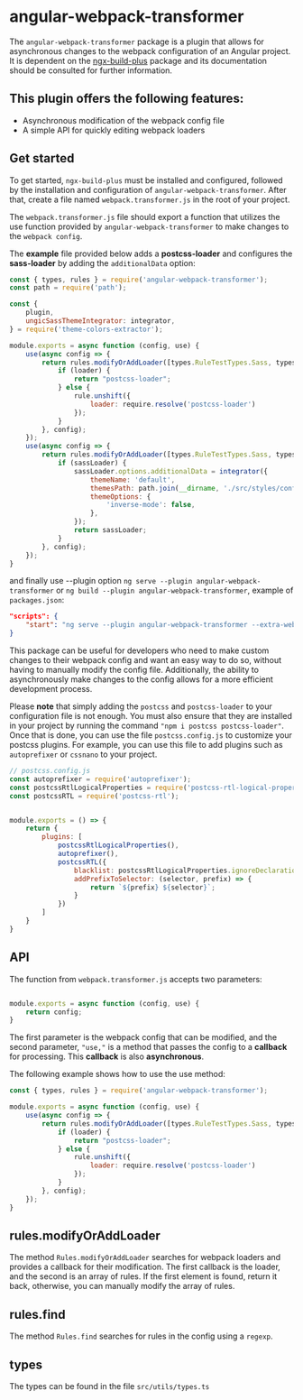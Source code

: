 # angular-webpack-transformer 

The `angular-webpack-transformer` package is a plugin that allows for asynchronous changes to the webpack configuration of an Angular project. It is dependent on the [ngx-build-plus](https://www.npmjs.com/package/ngx-build-plus) package and its documentation should be consulted for further information.

## This plugin offers the following features:

* Asynchronous modification of the webpack config file
* A simple API for quickly editing webpack loaders

## Get started

To get started, `ngx-build-plus` must be installed and configured, followed by the installation and configuration of `angular-webpack-transformer`. After that, create a file named `webpack.transformer.js` in the root of your project.

The `webpack.transformer.js` file should export a function that utilizes the use function provided by `angular-webpack-transformer` to make changes to the `webpack config`. 

The **example** file provided below adds a **postcss-loader** and configures the **sass-loader** by adding the `additionalData` option:

```js
const { types, rules } = require('angular-webpack-transformer');
const path = require('path');

const {
    plugin,
    ungicSassThemeIntegrator: integrator,
} = require('theme-colors-extractor');

module.exports = async function (config, use) {
    use(async config => {
        return rules.modifyOrAddLoader([types.RuleTestTypes.Sass, types.RuleTestTypes.Scss, types.RuleTestTypes.Css], 'postcss-loader', (loader, rule) => {
            if (loader) {
                return "postcss-loader";
            } else {
                rule.unshift({
                    loader: require.resolve('postcss-loader')
                });
            }
        }, config);
    });
    use(async config => {
        return rules.modifyOrAddLoader([types.RuleTestTypes.Sass, types.RuleTestTypes.Scss], 'sass-loader', (sassLoader, rule) => {
            if (sassLoader) {
                sassLoader.options.additionalData = integrator({
                    themeName: 'default',
                    themesPath: path.join(__dirname, './src/styles/configs'),
                    themeOptions: {
                        'inverse-mode': false,
                    },
                });
                return sassLoader;
            }
        }, config);
    });
}
```

and finally use --plugin option `ng serve --plugin angular-webpack-transformer` or `ng build --plugin angular-webpack-transformer`, example of `packages.json`:

```json
"scripts": {
    "start": "ng serve --plugin angular-webpack-transformer --extra-webpack-config webpack.partial.js -o"
}
```


This package can be useful for developers who need to make custom changes to their webpack config and want an easy way to do so, without having to manually modify the config file. Additionally, the ability to asynchronously make changes to the config allows for a more efficient development process.

Please **note** that simply adding the `postcss` and `postcss-loader` to your configuration file is not enough. You must also ensure that they are installed in your project by running the command `"npm i postcss postcss-loader"`.  Once that is done, you can use the file `postcss.config.js` to customize your postcss plugins. For example, you can use this file to add plugins such as `autoprefixer` or `cssnano` to your project.

```js
// postcss.config.js
const autoprefixer = require('autoprefixer');
const postcssRtlLogicalProperties = require('postcss-rtl-logical-properties');
const postcssRTL = require('postcss-rtl');


module.exports = () => {
    return {
        plugins: [
            postcssRtlLogicalProperties(),
            autoprefixer(),
            postcssRTL({
                blacklist: postcssRtlLogicalProperties.ignoreDeclarationList,
                addPrefixToSelector: (selector, prefix) => {
                    return `${prefix} ${selector}`;
                }
            })
        ]
    }
}

```

## API 

The function from `webpack.transformer.js` accepts two parameters:

```js

module.exports = async function (config, use) {
    return config;
}
```

The first parameter is the webpack config that can be modified, and the second parameter, `"use,"` is a method that passes the config to a **callback** for processing. This **callback** is also **asynchronous**.

The following example shows how to use the use method:

```js
const { types, rules } = require('angular-webpack-transformer');

module.exports = async function (config, use) {
    use(async config => {
        return rules.modifyOrAddLoader([types.RuleTestTypes.Sass, types.RuleTestTypes.Scss, types.RuleTestTypes.Css], 'postcss-loader', (loader, rule) => {
            if (loader) {
                return "postcss-loader";
            } else {
                rule.unshift({
                    loader: require.resolve('postcss-loader')
                });
            }
        }, config);
    });
}
```

##  rules.modifyOrAddLoader

The method `Rules.modifyOrAddLoader` searches for webpack loaders and provides a callback for their modification. The first callback is the loader, and the second is an array of rules. If the first element is found, return it back, otherwise, you can manually modify the array of rules.

## rules.find 
The method `Rules.find` searches for rules in the config using a `regexp`.

## types
The types can be found in the file `src/utils/types.ts`
